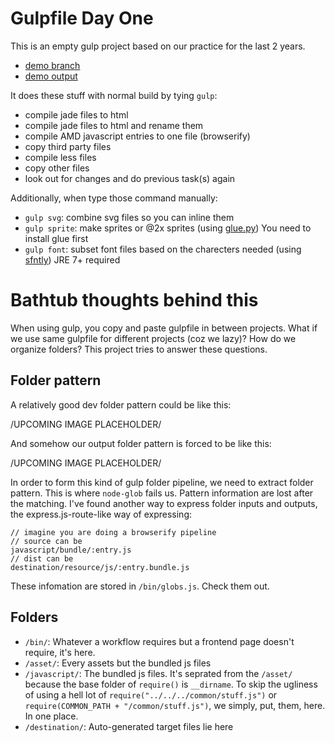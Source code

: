 # Gulpfile Day One

This is an empty gulp project based on our practice for the last 2 years.

- [demo branch](https://github.com/alvarto/gulp-day-one/tree/demo)
- [demo output](http://alvarto.github.io/gulp-day-one/destination/index.html)

It does these stuff with normal build by tying `gulp`:

- compile jade files to html
- compile jade files to html and rename them
- compile AMD javascript entries to one file (browserify)
- copy third party files
- compile less files
- copy other files
- look out for changes and do previous task(s) again

Additionally, when type those command manually:

- `gulp svg`: combine svg files so you can inline them
- `gulp sprite`: make sprites or @2x sprites (using [glue.py](https://github.com/jorgebastida/glue))
You need to install glue first
- `gulp font`: subset font files based on the charecters needed (using [sfntly](https://github.com/googlei18n/sfntly))
JRE 7+ required

# Bathtub thoughts behind this

When using gulp, you copy and paste gulpfile in between projects. What if we use same gulpfile for different projects (coz we lazy)? How do we organize folders? This project tries to answer these questions.

## Folder pattern

A relatively good dev folder pattern could be like this:

/UPCOMING IMAGE PLACEHOLDER/

And somehow our output folder pattern is forced to be like this:

/UPCOMING IMAGE PLACEHOLDER/

In order to form this kind of gulp folder pipeline, we need to extract folder pattern. This is where `node-glob` fails us. Pattern information are lost after the matching.
I've found another way to express folder inputs and outputs, the express.js-route-like way of expressing:

```
// imagine you are doing a browserify pipeline
// source can be
javascript/bundle/:entry.js
// dist can be
destination/resource/js/:entry.bundle.js
```

These infomation are stored in `/bin/globs.js`. Check them out.

## Folders

- `/bin/`: Whatever a workflow requires but a frontend page doesn't require, it's here. 
- `/asset/`: Every assets but the bundled js files
- `/javascript/`: The bundled js files. It's seprated from the `/asset/` because the base folder of `require()` is `__dirname`. To skip the ugliness of using a hell lot of `require("../../../common/stuff.js")` or `require(COMMON_PATH + "/common/stuff.js")`, we simply, put, them, here. In one place.
- `/destination/`: Auto-generated target files lie here
